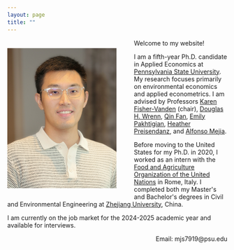 ```yaml
---
layout: page
title: ""
---
```


<img src="Profile.JPG" alt="Profile Picture" style="float: left; margin: 20px 40px 20px 0; width: 250px; height: auto;"/>

Welcome to my website!

I am a fifth-year Ph.D. candidate in Applied Economics at [Pennsylvania State University](https://www.psu.edu/). My research focuses primarily on environmental economics and applied econometrics. I am advised by Professors [Karen Fisher-Vanden](https://aese.psu.edu/directory/kaf26) (chair), [Douglas H. Wrenn](https://aese.psu.edu/directory/dhw121), [Qin Fan](https://craig.fresnostate.edu/about/directory/econ/fan-qin.html), [Emily Pakhtigian](https://publicpolicy.psu.edu/faculty-and-research/people/emily-pakhtigian/), [Heather Preisendanz](https://abe.psu.edu/directory/heg12), and [Alfonso Mejia](https://www.cee.psu.edu/department/directory-detail-g.aspx?q=aim127).

Before moving to the United States for my Ph.D. in 2020, I worked as an intern with the [Food and Agriculture Organization of the United Nations](https://www.fao.org/home/en) in Rome, Italy. I completed both my Master's and Bachelor's degrees in Civil and Environmental Engineering at [Zhejiang University](https://www.zju.edu.cn/english/), China.  

I am currently on the job market for the 2024-2025 academic year and available for interviews.  

<div style="text-align: right;">
    Email: mjs7919@psu.edu
</div>
